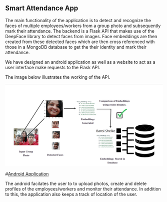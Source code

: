 ## Smart Attendance App

The main functionality of the application is to detect and recognize the faces of multiple employees/workers from a group photo and subsequently mark their attendance. The backend is a Flask API that makes use of the DeepFace library to detect faces from images. Face embeddings are then created from these detected faces which are then cross referenced with those in a MongoDB database to get the their identity and mark their attendance.

We have designed an android application as well as a website to act as a user interface make requests to the Flask API.

The image below illustrates the working of the API.

![Screenshot](illustration.png)

#[Android Application](https://github.com/shirbhate2002/sih-2022)

The android facilates the user to to upload photos, create and delete profiles of the employees/workers and monitor their attendance. In addition to this, the application also keeps a track of location of the user.


